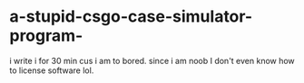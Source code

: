 # a-stupid-csgo-case-simulator-program-
i write i for 30 min cus i am to bored.
since i am noob I don't even know how to license software lol.
